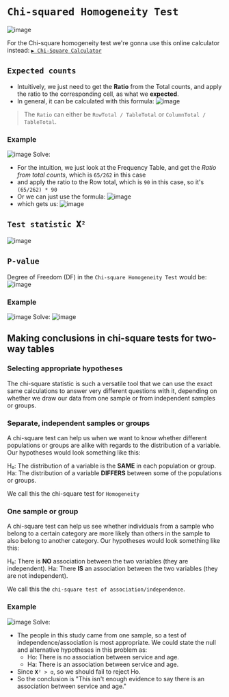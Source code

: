 # `Chi-squared Homogeneity Test`

![image](https://user-images.githubusercontent.com/14041622/45671252-8ef88280-bb57-11e8-92d3-229e5e39302c.png)


For the Chi-square homogeneity test we're gonna use this online calculator instead:
[`▶ Chi-Square Calculator`](https://www.di-mgt.com.au/chisquare-calculator.html)

## `Expected counts`

- Intuitively, we just need to get the **Ratio** from the Total counts, and apply the ratio to the corresponding cell, as what we **expected**.
- In general, it can be calculated with this formula:
![image](https://user-images.githubusercontent.com/14041622/45616324-ad03ab80-baa1-11e8-8745-6b046658569f.png)

> The `Ratio` can either be `RowTotal / TableTotal` or `ColumnTotal / TableTotal`.


### Example
![image](https://user-images.githubusercontent.com/14041622/45616176-45e5f700-baa1-11e8-968e-bad7d850ce9c.png)
Solve:
- For the intuition, we just look at the Frequency Table, and get the _Ratio from total counts_, which is `65/262` in this case
- and apply the ratio to the Row total, which is `90` in this case, so it's `(65/262) * 90`
- Or we can just use the formula:
![image](https://user-images.githubusercontent.com/14041622/45616553-606ca000-baa2-11e8-9ab4-4eec2d61bb4b.png)
- which gets us:
![image](https://user-images.githubusercontent.com/14041622/45616559-66fb1780-baa2-11e8-9d05-daf616eea60b.png)


## `Test statistic 𝐗²`

![image](https://user-images.githubusercontent.com/14041622/45670116-8bafc780-bb54-11e8-8e43-6a67082d5a71.png)


## `P-value`

Degree of Freedom (DF) in the `Chi-square Homogeneity Test` would be:
![image](https://user-images.githubusercontent.com/14041622/45669912-05938100-bb54-11e8-86cf-f6346b2da3a0.png)


### Example
![image](https://user-images.githubusercontent.com/14041622/45669951-1c39d800-bb54-11e8-8c14-eff93a9d8bfc.png)
Solve:
![image](https://user-images.githubusercontent.com/14041622/45670076-720e8000-bb54-11e8-91e8-98175548f6b0.png)



## Making conclusions in chi-square tests for two-way tables

### Selecting appropriate hypotheses
The chi-square statistic is such a versatile tool that we can use the exact same calculations to answer very different questions with it, depending on whether we draw our data from one sample or from independent samples or groups.

### Separate, independent samples or groups
A chi-square test can help us when we want to know whether different populations or groups are alike with regards to the distribution of a variable. Our hypotheses would look something like this:

H₀: The distribution of a variable is the **SAME** in each population or group.
Ha: The distribution of a variable **DIFFERS** between some of the populations or groups.

We call this the chi-square test for `Homogeneity`

### One sample or group
A chi-square test can help us see whether individuals from a sample who belong to a certain category are more likely than others in the sample to also belong to another category. Our hypotheses would look something like this:

H₀: There is **NO** association between the two variables (they are independent).
Ha: There **IS** an association between the two variables (they are not independent).

We call this the `chi-square test of association/independence`.


### Example
![image](https://user-images.githubusercontent.com/14041622/45671775-ee0ac700-bb58-11e8-9800-94146d0c8bce.png)
Solve:
- The people in this study came from one sample, so a test of independence/association is most appropriate. We could state the null and alternative hypotheses in this problem as:
    - Ho: There is no association between service and age.
    - Ha: There is an association between service and age.
- Since `𝐗² > ɑ`, so we should fail to reject Ho.
- So the conclusion is "This isn't enough evidence to say there is an association between service and age."